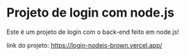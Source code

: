 # Projeto de login com node.js

Este é um projeto de login com o back-end feito em node.js!

link do projeto: <a href='https://login-nodejs-brown.vercel.app' target='blank'>https://login-nodejs-brown.vercel.app/</a>